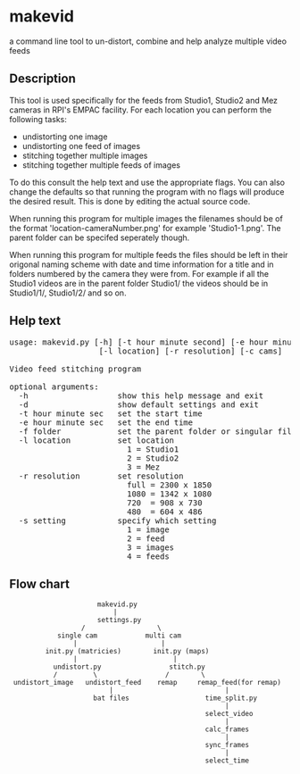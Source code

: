 makevid
=======

a command line tool to un-distort, combine and help analyze multiple video feeds

Description
-----------

This tool is used specifically for the feeds from Studio1, Studio2 and Mez cameras in RPI's EMPAC facility.
For each location you can perform the following tasks:
* undistorting one image
* undistorting one feed of images
* stitching together multiple images
* stitching together multiple feeds of images

To do this consult the help text and use the appropriate flags. You can also change the defaults so that
running the program with no flags will produce the desired result. This is done by editing the actual source code.

When running this program for multiple images the filenames should be of the format 'location-cameraNumber.png'
for example 'Studio1-1.png'. The parent folder can be specifed seperately though.

When running this program for multiple feeds the files should be left in their origonal naming scheme with date and time information for a title and in folders numbered by the camera they were from. For example if all the Studio1 videos are in the parent folder Studio1/ the videos should be in Studio1/1/, Studio1/2/ and so on.



Help text
---------
<pre>
usage: makevid.py [-h] [-t hour minute second] [-e hour minute second] [-f folder]
                   [-l location] [-r resolution] [-c cams]

Video feed stitching program

optional arguments:
  -h                   show this help message and exit
  -d                   show default settings and exit
  -t hour minute sec   set the start time
  -e hour minute sec   set the end time
  -f folder            set the parent folder or singular filename
  -l location          set location
                         1 = Studio1
                         2 = Studio2
                         3 = Mez
  -r resolution        set resolution
                         full = 2300 x 1850
                         1080 = 1342 x 1080
                         720  = 908 x 730
                         480  = 604 x 486
  -s setting           specify which setting
                         1 = image
                         2 = feed
                         3 = images
                         4 = feeds
</pre>
Flow chart
----------

                          makevid.py
                              |
                          settings.py
                      /                  \
                single cam            multi cam
                    |                     |
             init.py (matricies)        init.py (maps) 
                    |                        |
               undistort.py                 stitch.py
               /         \                 /        \
     undistort_image   undistort_feed    remap     remap_feed(for remap)
                             |                            |
                         bat files                   time_split.py
                                                          |
                                                     select_video
                                                          |
                                                     calc_frames
                                                          |                                                     
                                                     sync_frames
                                                          |                                                     
                                                     select_time
